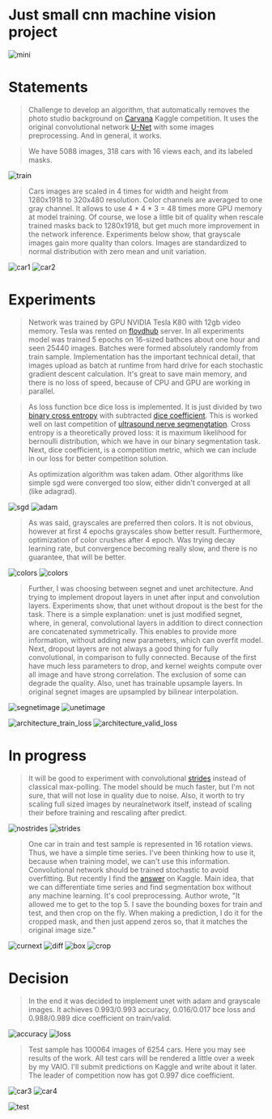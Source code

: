 Just small cnn machine vision project
=====================================

![mini](data/mini.png)

Statements
==========

> Challenge to develop an algorithm, that automatically removes the photo studio background on [Carvana](https://www.kaggle.com/c/carvana-image-masking-challenge) Kaggle competition. It uses the original convolutional network [U-Net](https://arxiv.org/abs/1505.04597) with some images preprocessing. And in general, it works.

> We have 5088 images, 318 cars with 16 views each, and its labeled masks.

![train](data/train.jpg)

> Cars images are scaled in 4 times for width and height from 1280x1918 to 320x480 resolution. Color channels are averaged to one gray channel. It allows to use 4 * 4 * 3 = 48 times more GPU memory at model training. Of course, we lose a little bit of quality when rescale trained masks back to 1280x1918, but get much more improvement in the network inference. Experiments below show, that grayscale images gain more quality than colors. Images are standardized to normal distribution with zero mean and unit variation.

![car1](data/car1.png)
![car2](data/car2.png)

Experiments
===========

> Network was trained by GPU NVIDIA Tesla K80 with 12gb video memory. Tesla was rented on [floydhub](https://www.floydhub.com/) server. In all experiments model was trained 5 epochs on 16-sized bathces about one hour and seen 25440 images. Batches were formed absolutely randomly from train sample. Implementation has the important technical detail, that images upload as batch at runtime from hard drive for each stochastic gradient descent calculation. It's great to save main memory, and there is no loss of speed, because of CPU and GPU are working in parallel.

> As loss function bce dice loss is implemented. It is just divided by two [binary cross entropy](https://stats.stackexchange.com/questions/260505/machine-learning-should-i-use-a-categorical-cross-entropy-or-binary-cross-entro) with subtracted [dice coefficient](https://en.wikipedia.org/wiki/S%C3%B8rensen%E2%80%93Dice_coefficient). This is worked well on last competition of [ultrasound nerve segmengtation](https://www.kaggle.com/c/ultrasound-nerve-segmentation). Cross entropy is a theoretically proved loss: it is maximum likelihood for bernoulli distribution, which we have in our binary segmentation task. Next, dice coefficient, is a competition metric, which we can include in our loss for better competition solution.

> As optimization algorithm was taken adam. Other algorithms like simple sgd were converged too slow, either didn't converged at all (like adagrad).

![sgd](experiments/optimizer_train_loss.png)
![adam](experiments/optimizer_valid_loss.png)

> As was said, grayscales are preferred then colors. It is not obvious, however at first 4 epochs grayscales show better result. Furthermore, optimization of color crushes after 4 epoch. Was trying decay learning rate, but convergence becoming really slow, and there is no guarantee, that will be better.

![colors](experiments/color_train_loss.png)
![colors](experiments/color_valid_loss.png)

> Further, I was choosing between segnet and unet architecture. And trying to implement dropout layers in unet after input and convolution layers. Experiments show, that unet without dropout is the best for the task. There is a simple explanation: unet is just modified segnet, where, in general, convolutional layers in addition to direct connection are concatenated symmetrically. This enables to provide more information, without adding new parameters, which can overfit model. Next, dropout layers are not always a good thing for fully convolutional, in comparison to fully connected. Because of the first have much less parameters to drop, and kernel weights compute over all image and have strong correlation. The exclusion of some can degrade the quality. Also, unet has trainable upsample layers. In original segnet images are upsampled by bilinear interpolation.

![segnetimage](experiments/segnetimage.png)
![unetimage](experiments/unetimage.png)

![architecture_train_loss](experiments/architecture_train_loss.png)
![architecture_valid_loss](experiments/architecture_valid_loss.png)

In progress
===========
> It will be good to experiment with convolutional [strides](http://deeplearning.net/software/theano/tutorial/conv_arithmetic.html) instead of classical max-polling. The model should be much faster, but I'm not sure, that will not lose in quality due to noise. Also, it worth to try scaling full sized images by neuralnetwork itself, instead of scaling their before training and rescaling after predict.

![nostrides](data/same_padding_no_strides_transposed.gif)
![strides](data/padding_strides.gif)

> One car in train and test sample is represented in 16 rotation views. Thus, we have a simple time series. I've been thinking how to use it, because when training model, we can't use this information. Convolutional network should be trained stochastic to avoid overfitting. But recently I find the [answer](https://www.kaggle.com/alekseit/simple-bounding-boxes) on Kaggle. Main idea, that we can differentiate time series and find segmentation box without any machine learning. It's cool preprocessing. Author wrote, "It allowed me to get to the top 5. I save the bounding boxes for train and test, and then crop on the fly. When making a prediction, I do it for the cropped mask, and then just append zeros so, that it matches the original image size."

![curnext](data/curnext.png)
![diff](data/diff.png)
![box](data/box.png)
![crop](data/crop.png)

Decision
========
> In the end it was decided to implement unet with adam and grayscale images. It achieves 0.993/0.993 accuracy, 0.016/0.017 bce loss and 0.988/0.989 dice coefficient on train/valid. 

![accuracy](experiments/final_loss.png) 
![loss](experiments/final_accuracy.png)

> Test sample has 100064 images of 6254 cars. Here you may see results of the work. All test cars will be rendered a little over a week by my VAIO. I'll submit predictions on Kaggle and write about it later. The leader of competition now has got 0.997 dice coefficient.

![car3](data/car3.png)
![car4](data/car4.png)

![test](data/test.jpg)
